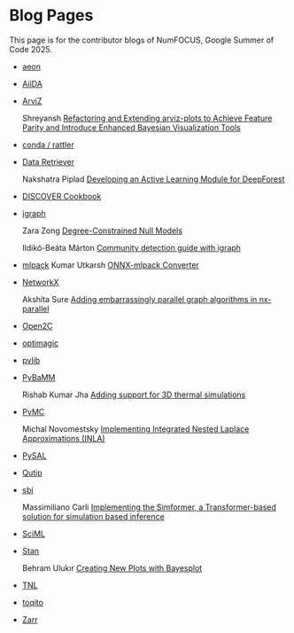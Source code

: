 # Blog Pages

This page is for the contributor blogs of NumFOCUS, Google Summer of Code 2025.

- [aeon](https://github.com/aeon-toolkit/aeon-admin/blob/main/gsoc/gsoc-2025-projects.md)
- [AiiDA](https://github.com/aiidateam/aiida-core/wiki/GSoC-2025-Projects)
- [ArviZ](https://github.com/arviz-devs/arviz/wiki/GsoC-2025-projects)
  
    Shreyansh [Refactoring and Extending arviz-plots to Achieve Feature Parity and Introduce Enhanced Bayesian Visualization Tools](https://the-broken-keyboard.github.io/posts/gsoc/)
  
- [conda / rattler](https://github.com/conda/rattler/issues/1058)
- [Data Retriever](https://github.com/weecology/retriever/wiki/GSoC-2025-Project-Ideas)

    Nakshatra Piplad [Developing an Active Learning Module for DeepForest](https://nakshatra.hashnode.dev/newsletter)

- [DISCOVER Cookbook](https://github.com/numfocus/DISCOVER-Cookbook/discussions/208)
- [igraph](https://github.com/igraph/igraph/wiki/Mentored-Projects)
  
    Zara Zong [Degree-Constrained Null Models](https://minifinity.github.io/writing/)
  
    Ildikó-Beáta Márton [Community detection guide with igraph](https://medium.com/@marton.ildikobeata/my-first-experience-with-gsoc2025-numfocus-6d1d2c9787d0)

- [mlpack](https://github.com/mlpack/mlpack/wiki/SummerOfCodeIdeas)
    Kumar Utkarsh [ONNX-mlpack Converter](https://medium.com/@nvnukumarutkarsh)
    
- [NetworkX](https://networkx.org/documentation/latest/developer/projects.html)

    Akshita Sure [Adding embarrassingly parallel graph algorithms in nx-parallel](https://github.com/akshitasure12/networkx-blogs)
    
- [Open2C](https://github.com/open2c/open2c.github.io/wiki/GSoC-2025)
- [optimagic](https://github.com/optimagic-dev/optimagic/discussions/559)
- [pvlib](https://github.com/pvlib/pvlib-python/wiki/GSoC-2025-Projects)
- [PyBaMM](https://pybamm.org/gsoc/2025/)
  
    Rishab Kumar Jha [Adding support for 3D thermal simulations](https://rishab-pi.vercel.app/blog)

- [PyMC](https://github.com/pymc-devs/pymc/wiki/GSoC-2025-projects)

    Michal Novomestsky [Implementing Integrated Nested Laplace Approximations (INLA)](https://michal-novomestsky.github.io/tags/#gsoc)

- [PySAL](https://github.com/pysal/pysal/wiki/Google-Summer-of-Code-2025)
- [Qutip](https://github.com/qutip/qutip/wiki//Google-Summer-of-Code-2025)
- [sbi](https://github.com/sbi-dev/sbi/wiki/GSoC_2025_Projects)

    Massimiliano Carli [Implementing the Simformer, a Transformer-based solution for simulation based inference](https://medium.com/@nmaax)
  
- [SciML](https://sciml.ai/dev/#google_summer_of_code)
- [Stan](https://github.com/stan-dev/stan/wiki/GSOC-2025-Proposed-Projects)

    Behram Ulukır [Creating New Plots with Bayesplot](https://behramulukir.github.io/journal/)
  
- [TNL](https://gitlab.com/tnl-project/tnl/-/wikis/GSoC-2025)
- [toqito](https://github.com/vprusso/toqito/wiki/GSoC-2025-Projects)
- [Zarr](https://github.com/zarr-developers/gsoc/blob/main/2025/ideas-list.md)
